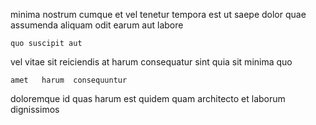 <!--
title: Cross-platform composite emulation
author: Meaghan
date: 2014-10-06-2021
link: 2014-10-06-2021-cross-platform-composite-emulation
tags: [2015,service,HTML]
-->

minima nostrum cumque et  vel tenetur tempora est ut
  saepe dolor quae
assumenda aliquam  odit earum aut labore
 	quo suscipit aut
vel  vitae sit reiciendis   at harum 
 consequatur sint quia sit minima quo
 	amet   harum  consequuntur 
doloremque id  quas
harum est quidem quam architecto et laborum dignissimos